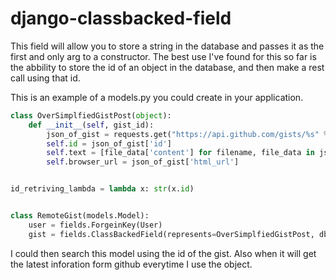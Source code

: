 # django-classbacked-field

This field will allow you to store a string in the database and passes it as the first and only arg to a constructor.  The best use I've found for this so far is the abbility to store the id of an object in the database, and then make a rest call using that id.  


This is an example of a models.py you could create in your application.


```python
class OverSimplfiedGistPost(object):
    def __init__(self, gist_id):
        json_of_gist = requests.get("https://api.github.com/gists/%s" % gist_id).json()
        self.id = json_of_gist['id']
        self.text = [file_data['content'] for filename, file_data in json_of_gist['files'].items()]
        self.browser_url = json_of_gist['html_url']


id_retriving_lambda = lambda x: str(x.id)


class RemoteGist(models.Model):
    user = fields.ForgeinKey(User)
    gist = fields.ClassBackedField(represents=OverSimplfiedGistPost, db_value_generator=id_retriving_lambda, max_length=255)
```
I could then search this model using the id of the gist.  Also when it will get the latest inforation form github everytime I use the object.  

